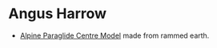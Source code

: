 # Angus Harrow

* [Alpine Paraglide Centre Model](paraglide-centre_20220106-1605) made from rammed earth.
